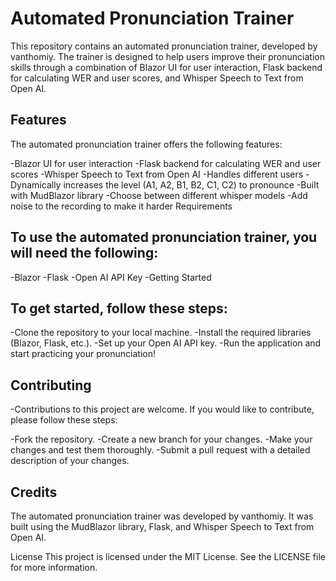 # Automated Pronunciation Trainer
This repository contains an automated pronunciation trainer, developed by vanthomiy. The trainer is designed to help users improve their pronunciation skills through a combination of Blazor UI for user interaction, Flask backend for calculating WER and user scores, and Whisper Speech to Text from Open AI.

## Features
The automated pronunciation trainer offers the following features:

-Blazor UI for user interaction
-Flask backend for calculating WER and user scores
-Whisper Speech to Text from Open AI
-Handles different users
-Dynamically increases the level (A1, A2, B1, B2, C1, C2) to pronounce
-Built with MudBlazor library
-Choose between different whisper models
-Add noise to the recording to make it harder
Requirements
## To use the automated pronunciation trainer, you will need the following:
-Blazor
-Flask
-Open AI API Key
-Getting Started
## To get started, follow these steps:

-Clone the repository to your local machine.
-Install the required libraries (Blazor, Flask, etc.).
-Set up your Open AI API key.
-Run the application and start practicing your pronunciation!

## Contributing
-Contributions to this project are welcome. If you would like to contribute, please follow these steps:

-Fork the repository.
-Create a new branch for your changes.
-Make your changes and test them thoroughly.
-Submit a pull request with a detailed description of your changes.
## Credits
The automated pronunciation trainer was developed by vanthomiy. It was built using the MudBlazor library, Flask, and Whisper Speech to Text from Open AI.

License
This project is licensed under the MIT License. See the LICENSE file for more information.
